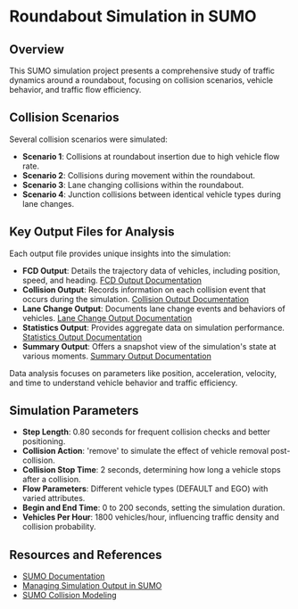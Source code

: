# Roundabout Simulation in SUMO 

## Overview
This SUMO simulation project presents a comprehensive study of traffic dynamics around a roundabout, focusing on collision scenarios, vehicle behavior, and traffic flow efficiency.

## Collision Scenarios
Several collision scenarios were simulated:
- **Scenario 1**: Collisions at roundabout insertion due to high vehicle flow rate.
- **Scenario 2**: Collisions during movement within the roundabout.
- **Scenario 3**: Lane changing collisions within the roundabout.
- **Scenario 4**: Junction collisions between identical vehicle types during lane changes.

## Key Output Files for Analysis
Each output file provides unique insights into the simulation:

- **FCD Output**: Details the trajectory data of vehicles, including position, speed, and heading. [FCD Output Documentation](https://sumo.dlr.de/docs/Simulation/Output/Floating_Car_Data_Output.html)
- **Collision Output**: Records information on each collision event that occurs during the simulation. [Collision Output Documentation](https://sumo.dlr.de/docs/Simulation/Output/Collision_Output.html)
- **Lane Change Output**: Documents lane change events and behaviors of vehicles. [Lane Change Output Documentation](https://sumo.dlr.de/docs/Simulation/Output/Lane-Change_Output.html)
- **Statistics Output**: Provides aggregate data on simulation performance. [Statistics Output Documentation](https://sumo.dlr.de/docs/Simulation/Output/Statistics_Output.html)
- **Summary Output**: Offers a snapshot view of the simulation's state at various moments. [Summary Output Documentation](https://sumo.dlr.de/docs/Simulation/Output/Summary_Output.html)


Data analysis focuses on parameters like position, acceleration, velocity, and time to understand vehicle behavior and traffic efficiency.

## Simulation Parameters
- **Step Length**: 0.80 seconds for frequent collision checks and better positioning.
- **Collision Action**: 'remove' to simulate the effect of vehicle removal post-collision.
- **Collision Stop Time**: 2 seconds, determining how long a vehicle stops after a collision.
- **Flow Parameters**: Different vehicle types (DEFAULT and EGO) with varied attributes.
- **Begin and End Time**: 0 to 200 seconds, setting the simulation duration.
- **Vehicles Per Hour**: 1800 vehicles/hour, influencing traffic density and collision probability.

## Resources and References
- [SUMO Documentation](https://sumo.dlr.de/docs/index.html)
- [Managing Simulation Output in SUMO](https://sumo.dlr.de/docs/Simulation/Output/index.html)
- [SUMO Collision Modeling](https://sumo.dlr.de/docs/Simulation/VehicleCollisionRemoval.html)


